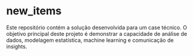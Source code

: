 # new_items
Este repositório contém a solução desenvolvida para um case técnico. O objetivo principal deste projeto é demonstrar a capacidade de análise de dados, modelagem estatística, machine learning e comunicação de insights.

